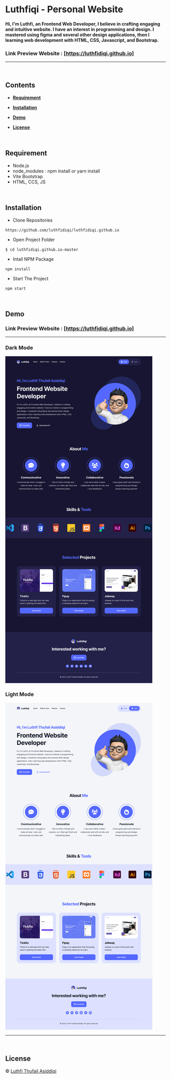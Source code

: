 <h1 >Luthfiqi - Personal Website</h1>
<h4 >Hi, I'm Luthfi, an Frontend Web Developer, I believe in crafting engaging and intuitive website. I have an interest in programming and design. I mastered using figma and several other design applications, then I learning web development with HTML, CSS, Javascript, and Bootstrap.</h4>

### Link Preview Website : [https://luthfidiqi.github.io]

<hr>

<br>

## **Contents**

- [**Requirement**](#requirement)

- [**Installation**](#installation)

- [**Demo**](#demo)

- [**License**](#license)

<br>

## **Requirement**

- Node.js
- node_modules : npm install or yarn install
- Vite Bootstrap
- HTML, CCS, JS

<br>

## **Installation**

- Clone Repositories

```
https://github.com/luthfidiqi/luthfidiqi.github.io
```

- Open Project Folder

```
$ cd luthfidiqi.github.io-master
```

- Intall NPM Package

```
npm install
```

- Start The Project

```
npm start
```

<br>

## **Demo**

### Link Preview Website : [https://luthfidiqi.github.io]

<hr>

<div display="flex">
<div>

### Dark Mode

<img src="./src/images/dark-mode.png"/>
<br>
</div>

<div>

### Light Mode

<img src="./src/images/light-mode.png"/>
<br>
</div>

<hr>

<br>

## **License**

© [Luthfi Thufail Asiddiqi](https://github.com/luthfidiqi/)
